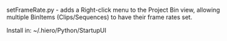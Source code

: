 setFrameRate.py - adds a Right-click menu to the Project Bin view, allowing multiple BinItems (Clips/Sequences) to have their frame rates set.

Install in: ~/.hiero/Python/StartupUI